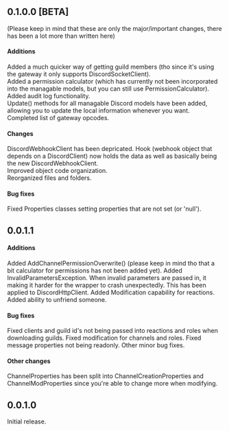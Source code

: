 ## 0.1.0.0 [BETA]
(Please keep in mind that these are only the major/important changes, there has been a lot more than written here)

#### Additions
Added a much quicker way of getting guild members (tho since it's using the gateway it only supports DiscordSocketClient).<br>
Added a permission calculator (which has currently not been incorporated into the managable models, but you can still use PermissionCalculator).<br>
Added audit log functionality.<br>
Update() methods for all managable Discord models have been added, allowing you to update the local information whenever you want.<br>
Completed list of gateway opcodes.

#### Changes
DiscordWebhookClient has been depricated. Hook (webhook object that depends on a DiscordClient) now holds the data as well as basically being the new DiscordWebhookClient.<br>
Improved object code organization.<br>
Reorganized files and folders.

#### Bug fixes
Fixed Properties classes setting properties that are not set (or 'null').



## 0.0.1.1
#### Additions
Added AddChannelPermissionOverwrite() (please keep in mind tho that a bit calculator for permissions has not been added yet).
Added InvalidParametersException. When invalid parameters are passed in, it making it harder for the wrapper to crash unexpectedly. This has been applied to DiscordHttpClient.
Added Modification capability for reactions.
Added ability to unfriend someone.

#### Bug fixes
Fixed clients and guild id's not being passed into reactions and roles when downloading guilds.
Fixed modification for channels and roles.
Fixed message properties not being readonly.
Other minor bug fixes.

#### Other changes
ChannelProperties has been split into ChannelCreationProperties and ChannelModProperties since you're able to change more when modifying.



## 0.0.1.0
Initial release.
